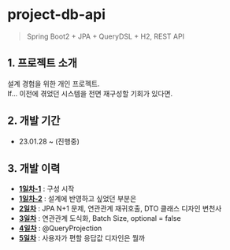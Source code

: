 project-db-api
======================

> Spring Boot2 + JPA + QueryDSL + H2, REST API


## 1. 프로젝트 소개

설계 경험을 위한 개인 프로젝트.  
If... 이전에 겪었던 시스템을 전면 재구성할 기회가 있다면.

## 2. 개발 기간

* 23.01.28 ~ (진행중)

## 3. 개발 이력

* [**1일차-1**](https://blog.naver.com/lang_11/222998539435) : 구성 시작
* [**1일차-2**](https://blog.naver.com/lang_11/222998580137) : 설계에 반영하고 싶었던 부분은
* [**2일차**](https://blog.naver.com/lang_11/222998589939) : JPA N+1 문제, 연관관계 재귀호출, DTO 클래스 디자인 변천사
* [**3일차**](https://blog.naver.com/lang_11/222999231890) : 연관관계 도식화, Batch Size, optional = false
* [**4일차**](https://blog.naver.com/lang_11/223001226548) : @QueryProjection
* [**5일차**](https://blog.naver.com/lang_11/223002502192) : 사용자가 편할 응답값 디자인은 뭘까
